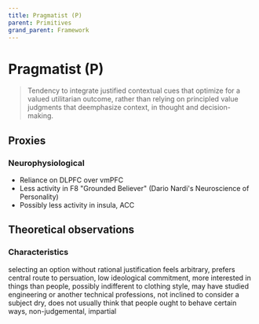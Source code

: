```yaml
---
title: Pragmatist (P)
parent: Primitives
grand_parent: Framework
---
```


# Pragmatist (P)

>Tendency to integrate justified contextual cues that optimize for a valued utilitarian outcome, rather than relying on principled value judgments that deemphasize context, in thought and decision-making.

## Proxies

### Neurophysiological

* Reliance on DLPFC over vmPFC
* Less activity in F8 "Grounded Believer" (Dario Nardi's Neuroscience of Personality)
* Possibly less activity in insula, ACC

## Theoretical observations

### Characteristics

selecting an option without rational justification feels arbitrary, prefers central route to persuation, low ideological commitment, more interested in things than people, possibly indifferent to clothing style, may have studied engineering or another technical professions, not inclined to consider a subject dry, does not usually think that people ought to behave certain ways, non-judgemental, impartial